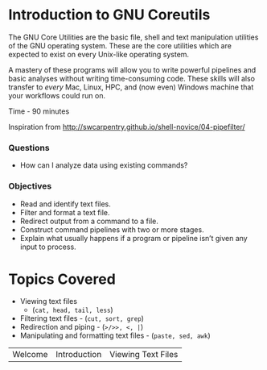 # Introduction to GNU Coreutils

The GNU Core Utilities are the basic file, shell and text manipulation utilities of the GNU operating system.
These are the core utilities which are expected to exist on every Unix-like operating system.

A mastery of these programs will allow you to write powerful pipelines and basic analyses without writing time-consuming code.
These skills will also transfer to _every_ Mac, Linux, HPC, and (now even) Windows machine that your workflows could run on.

Time - 90 minutes

Inspiration from http://swcarpentry.github.io/shell-novice/04-pipefilter/

### Questions
* How can I analyze data using existing commands?

### Objectives
* Read and identify text files.
* Filter and format a text file.
* Redirect output from a command to a file.
* Construct command pipelines with two or more stages.
* Explain what usually happens if a program or pipeline isn’t given any input to process.

# Topics Covered

* Viewing text files
  * (`cat, head, tail, less`)
* Filtering text files - (`cut, sort, grep`)
* Redirection and piping - (`>/>>, <, |`)
* Manipulating and formatting text files - (`paste, sed, awk`)

<table width="100%"><tbody><tr><td align=left>Welcome</td><td align=center>Introduction</td><td align=right>Viewing Text Files</td></tr></tbody></table>
